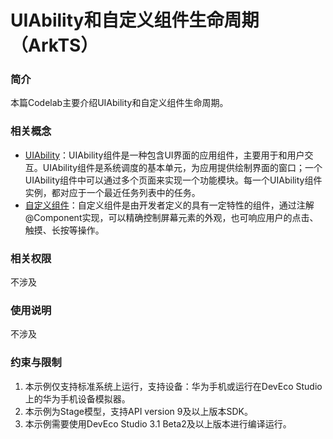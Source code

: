# UIAbility和自定义组件生命周期（ArkTS）

### 简介
本篇Codelab主要介绍UIAbility和自定义组件生命周期。

### 相关概念
- [UIAbility](https://developer.harmonyos.com/cn/docs/documentation/doc-guides-V3/uiability-overview-0000001477980929-V3)：UIAbility组件是一种包含UI界面的应用组件，主要用于和用户交互。UIAbility组件是系统调度的基本单元，为应用提供绘制界面的窗口；一个UIAbility组件中可以通过多个页面来实现一个功能模块。每一个UIAbility组件实例，都对应于一个最近任务列表中的任务。
- [自定义组件](https://developer.harmonyos.com/cn/docs/documentation/doc-guides-V3/ui-js-building-ui-component-0000001478061525-V3)：自定义组件是由开发者定义的具有一定特性的组件，通过注解@Component实现，可以精确控制屏幕元素的外观，也可响应用户的点击、触摸、长按等操作。

### 相关权限
不涉及

### 使用说明
不涉及

### 约束与限制
1. 本示例仅支持标准系统上运行，支持设备：华为手机或运行在DevEco Studio上的华为手机设备模拟器。
2. 本示例为Stage模型，支持API version 9及以上版本SDK。
3. 本示例需要使用DevEco Studio 3.1 Beta2及以上版本进行编译运行。


